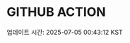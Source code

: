 # GITHUB ACTION
  <!-- START_UPDATED_TIME -->
  업데이트 시간: 2025-07-05 00:43:12 KST
  <!-- END_UPDATED_TIME -->
